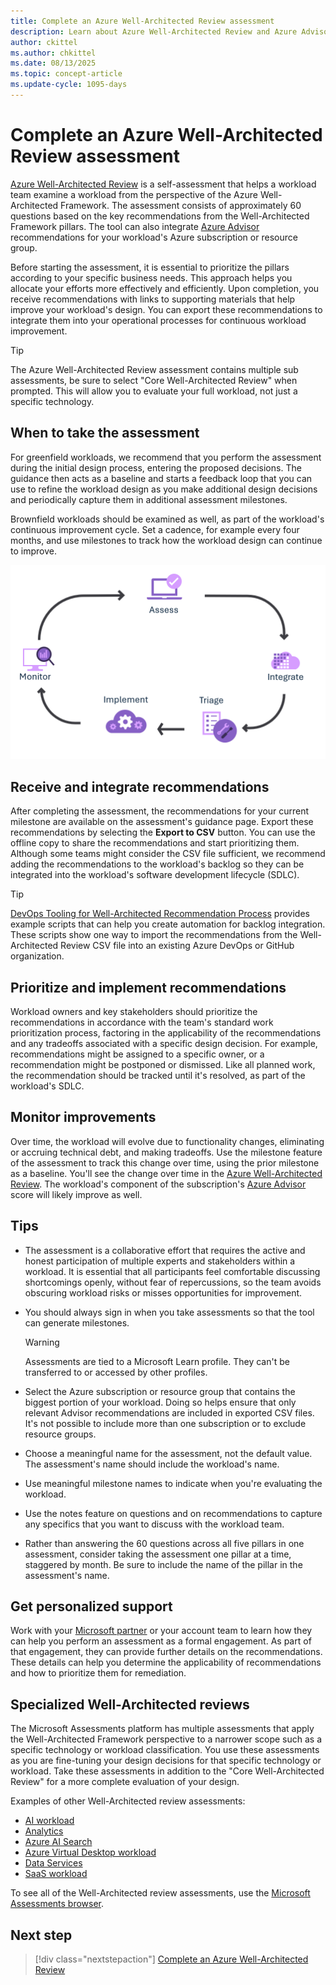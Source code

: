 ```yaml
---
title: Complete an Azure Well-Architected Review assessment
description: Learn about Azure Well-Architected Review and Azure Advisor recommendations that can help you continuously improve your workload.
author: ckittel
ms.author: chkittel
ms.date: 08/13/2025
ms.topic: concept-article
ms.update-cycle: 1095-days
---
```


# Complete an Azure Well-Architected Review assessment

[Azure Well-Architected Review](/assessments/azure-architecture-review/) is a self-assessment that helps a workload team examine a workload from the perspective of the Azure Well-Architected Framework. The assessment consists of approximately 60 questions based on the key recommendations from the Well-Architected Framework pillars. The tool can also integrate [Azure Advisor](/azure/advisor/) recommendations for your workload's Azure subscription or resource group.

Before starting the assessment, it is essential to prioritize the pillars according to your specific business needs. This approach helps you allocate your efforts more effectively and efficiently. Upon completion, you receive recommendations with links to supporting materials that help improve your workload's design. You can export these recommendations to integrate them into your operational processes for continuous workload improvement.

> [!TIP]
> The Azure Well-Architected Review assessment contains multiple sub assessments, be sure to select "Core Well-Architected Review" when prompted. This will allow you to evaluate your full workload, not just a specific technology.

## When to take the assessment

For greenfield workloads, we recommend that you perform the assessment during the initial design process, entering the proposed decisions. The guidance then acts as a baseline and starts a feedback loop that you can use to refine the workload design as you make additional design decisions and periodically capture them in additional assessment milestones.

Brownfield workloads should be examined as well, as part of the workload's continuous improvement cycle. Set a cadence, for example every four months, and use milestones to track how the workload design can continue to improve.

![Diagram that shows an overview of the continuous improvement cycle.](../_images/guidance-overview.png)

## Receive and integrate recommendations

After completing the assessment, the recommendations for your current milestone are available on the assessment's guidance page. Export these recommendations by selecting the **Export to CSV** button. You can use the offline copy to share the recommendations and start prioritizing them. Although some teams might consider the CSV file sufficient, we recommend adding the recommendations to the workload's backlog so they can be integrated into the workload's software development lifecycle (SDLC).

> [!TIP]
> [DevOps Tooling for Well-Architected Recommendation Process](https://github.com/Azure/WellArchitected-Tools/tree/main/WARP/devops#readme) provides example scripts that can help you create automation for backlog integration. These scripts show one way to import the recommendations from the Well-Architected Review CSV file into an existing Azure DevOps or GitHub organization.

## Prioritize and implement recommendations

Workload owners and key stakeholders should prioritize the recommendations in accordance with the team's standard work prioritization process, factoring in the applicability of the recommendations and any tradeoffs associated with a specific design decision. For example, recommendations might be assigned to a specific owner, or a recommendation might be postponed or dismissed. Like all planned work, the recommendation should be tracked until it's resolved, as part of the workload's SDLC.

## Monitor improvements

Over time, the workload will evolve due to functionality changes, eliminating or accruing technical debt, and making tradeoffs. Use the milestone feature of the assessment to track this change over time, using the prior milestone as a baseline. You'll see the change over time in the [Azure Well-Architected Review](/assessments/azure-architecture-review/). The workload's component of the subscription's [Azure Advisor](/azure/advisor/) score will likely improve as well.

## Tips

- The assessment is a collaborative effort that requires the active and honest participation of multiple experts and stakeholders within a workload. It is essential that all participants feel comfortable discussing shortcomings openly, without fear of repercussions, so the team avoids obscuring workload risks or misses opportunities for improvement.

- You should always sign in when you take assessments so that the tool can generate milestones.

  > [!WARNING]
  > Assessments are tied to a Microsoft Learn profile. They can't be transferred to or accessed by other profiles.

- Select the Azure subscription or resource group that contains the biggest portion of your workload. Doing so helps ensure that only relevant Advisor recommendations are included in exported CSV files. It's not possible to include more than one subscription or to exclude resource groups.

- Choose a meaningful name for the assessment, not the default value. The assessment's name should include the workload's name.

- Use meaningful milestone names to indicate when you're evaluating the workload.

- Use the notes feature on questions and on recommendations to capture any specifics that you want to discuss with the workload team.

- Rather than answering the 60 questions across all five pillars in one assessment, consider taking the assessment one pillar at a time, staggered by month. Be sure to include the name of the pillar in the assessment's name.

## Get personalized support

Work with your [Microsoft partner](https://appsource.microsoft.com/marketplace/partner-dir) or your account team to learn how they can help you perform an assessment as a formal engagement. As part of that engagement, they can provide further details on the recommendations. These details can help you determine the applicability of recommendations and how to prioritize them for remediation.

## Specialized Well-Architected reviews

The Microsoft Assessments platform has multiple assessments that apply the Well-Architected Framework perspective to a narrower scope such as a specific technology or workload classification. You use these assessments as you are fine-tuning your design decisions for that specific technology or workload. Take these assessments in addition to the "Core Well-Architected Review" for a more complete evaluation of your design.

Examples of other Well-Architected review assessments:

- [AI workload](/assessments/ea306cce-c7fa-4a2b-89a6-bfefba6a9cf4/)
- [Analytics](/assessments/5eaa8702-ebdb-44cf-8b40-17c3f3b63330/)
- [Azure AI Search](/assessments/783533b2-403a-4985-8c60-97db4910f741/)
- [Azure Virtual Desktop workload](/assessments/1ef67c4e-b8d1-4193-b850-d192089ae33d/)
- [Data Services](/assessments/azure-architecture-review-data/)
- [SaaS workload](/assessments/d349c8c3-fe9c-4829-afdd-a5228e72a570/)

To see all of the Well-Architected review assessments, use the [Microsoft Assessments browser](/assessments/browse/?page=1&pagesize=30&searchterm=well-architected).

## Next step

> [!div class="nextstepaction"]
> [Complete an Azure Well-Architected Review](/assessments/azure-architecture-review/)

 <!-- Updated: August 13, 2025 for a full review -->
